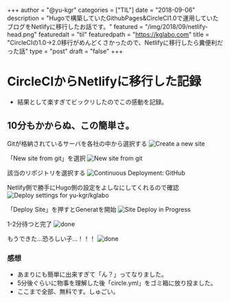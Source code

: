 +++
author = "@yu-kgr"
categories = ["TIL"]
date = "2018-09-06"
description = "Hugoで構築していたGithubPages&CircleCI1.0で運用していたブログをNetlifyに移行したお話です。"
featured = "/img/2018/09/netlify-head.png"
featuredalt = "til"
featuredpath = "https://kglabo.com"
title = "CircleCIの1.0->2.0移行がめんどくさかったので、Netlifyに移行したら糞便利だった話"
type = "post"
draft = "false"
+++

# CircleCIからNetlifyに移行した記録

- 結果として楽すぎてビックリしたのでこの感動を記録。

## 10分もかからぬ、この簡単さ。

Gitが格納されているサーバを各社の中から選択する
![Create a new site](/blog/using-netlify/01.png)

「New site from git」を選択
![New site from git](/blog/using-netlify/02.png)

該当のリポジトリを選択する
![Continuous Deployment: GitHub](/blog/using-netlify/03.png)

Netlify側で勝手にHugo側の設定をよしなにしてくれるので確認
![Deploy settings for yu-kgr/kglabo](/blog/using-netlify/04.png)

「Deploy Site」を押すとGeneratを開始
![Site Deploy in Progress](/blog/using-netlify/05.png)

1-2分待つと完了
![done](/blog/using-netlify/06.png)

もうできた…恐ろしい子…！！！
![done](/blog/using-netlify/07.png)


### 感想

- あまりにも簡単に出来すぎて「ん？」ってなりました。
- 5分後ぐらいに物事を理解した後「circle.yml」をゴミ箱に放り投ました。
- ここまで全部、無料です。しゅごい。
